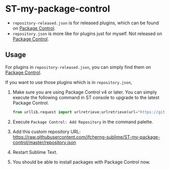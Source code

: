 # ST-my-package-control

- `repository-released.json` is for released plugins, which can be found on [Package Control][package-control].
- `repository.json` is more like for plugins just for myself. Not released on [Package Control][package-control].

## Usage

For plugins in `repository-released.json`, you can simply find them on [Package Control][package-control].

If you want to use those plugins which is in `repository.json`,

1. Make sure you are using Package Control v4 or later.
   You can simply execute the following command in ST console to upgrade to the latest Package Control.

   ```py
   from urllib.request import urlretrieve;urlretrieve(url="https://github.com/wbond/package_control/releases/latest/download/Package.Control.sublime-package", filename=sublime.installed_packages_path() + '/Package Control.sublime-package')
   ```

1. Execute `Package Control: Add Repository` in the command palette.
1. Add this custom repository URL:
   https://raw.githubusercontent.com/jfcherng-sublime/ST-my-package-control/master/repository.json
1. Restart Sublime Text.
1. You should be able to install packages with Package Control now.

[package-control]: https://packagecontrol.io
